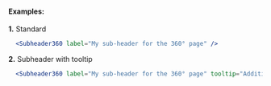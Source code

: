 #### Examples:

__1.__ Standard

```jsx
  <Subheader360 label="My sub-header for the 360° page" />
```

__2.__ Subheader with tooltip

```jsx
  <Subheader360 label="My sub-header for the 360° page" tooltip="Additional information about my sub-header for the 360° page" />
```